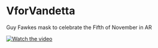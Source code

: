 # VforVandetta
 Guy Fawkes mask to celebrate the Fifth of November in AR

[![Watch the video](https://imgur.com/gallery/3KEHJUs)](https://www.youtube.com/watch?v=YLlz1fuSzgg)
